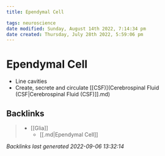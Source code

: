 ```yaml
---
title: Ependymal Cell

tags: neuroscience
date modified: Sunday, August 14th 2022, 7:14:34 pm
date created: Thursday, July 28th 2022, 5:59:06 pm
---
```


# Ependymal Cell
- Line cavities
- Create, secrete and circulate [[CSF)](Cerebrospinal Fluid (CSF|Cerebrospinal Fluid (CSF)]].md)

## Backlinks

> - [[Glia]]
>   - [[.md|Ependymal Cell]]

_Backlinks last generated 2022-09-06 13:32:14_
